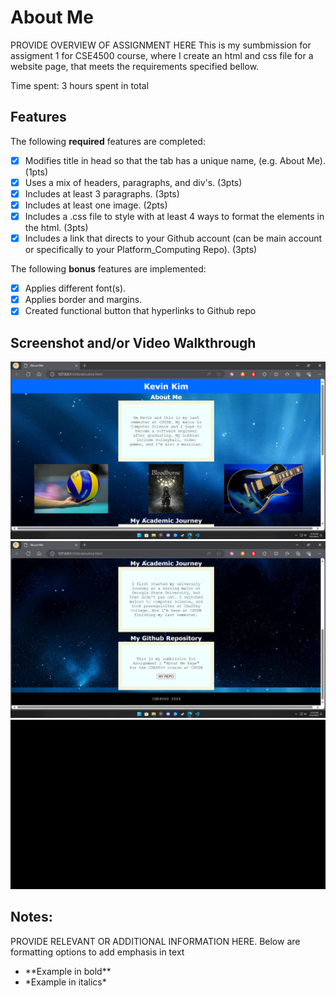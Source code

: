 # About Me

PROVIDE OVERVIEW OF ASSIGNMENT HERE
This is my sumbmission for assigment 1 for CSE4500 course, where I create an html and css file for a website page, that meets the requirements specified bellow.

Time spent: 3 hours spent in total

## Features

The following **required** features are completed:
- [x] Modifies title in head so that the tab has a unique name, (e.g. About Me). (1pts)
- [x] Uses a mix of headers, paragraphs, and div's. (3pts)
- [x] Includes at least 3 paragraphs. (3pts)
- [x] Includes at least one image. (2pts)
- [x] Includes a .css file to style with at least 4 ways to format the elements in the html. (3pts)
- [x] Includes a link that directs to your Github account (can be main account or specifically to your Platform_Computing Repo). (3pts)

The following **bonus** features are implemented:

- [x] Applies different font(s). 
- [x] Applies border and margins. 
- [x] Created functional button that hyperlinks to Github repo 

## Screenshot and/or Video Walkthrough

<img src="ss1.png" title='screenshot 1' width='' alt='ss1' />
<img src="ss2.png" title='screenshot 2' width='' alt='ss2' />
<img src="repobutton.gif" title='button demo' width='' alt='bd'/>

## Notes:
PROVIDE RELEVANT OR ADDITIONAL INFORMATION HERE. Below are formatting options to add emphasis in text
<ul>
  <li>**Example in bold**</li>
  <li>*Example in italics*</li>
</ul>

